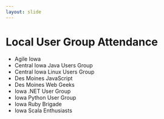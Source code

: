 ```yaml
---
layout: slide
---
```


# Local User Group Attendance

* Agile Iowa
* Central Iowa Java Users Group
* Central Iowa Linux Users Group
* Des Moines JavaScript
* Des Moines Web Geeks
* Iowa .NET User Group
* Iowa Python User Group
* Iowa Ruby Brigade
* Iowa Scala Enthusiasts
